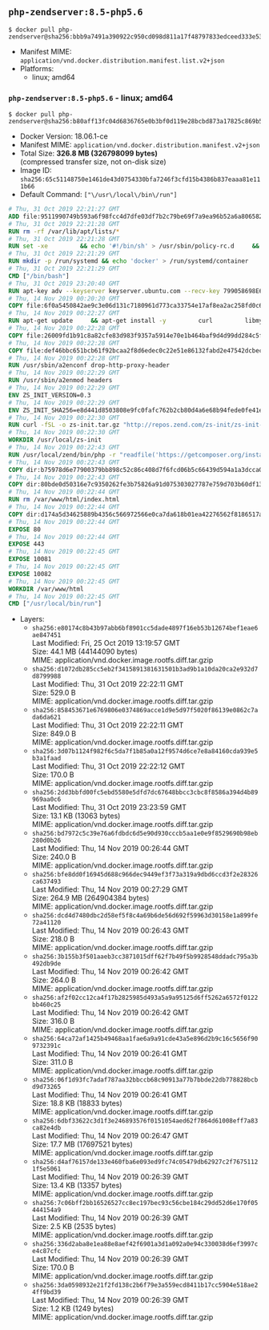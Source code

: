 ## `php-zendserver:8.5-php5.6`

```console
$ docker pull php-zendserver@sha256:bbb9a7491a390922c950cd098d811a17f48797833edceed333e53a00f26745b3
```

-	Manifest MIME: `application/vnd.docker.distribution.manifest.list.v2+json`
-	Platforms:
	-	linux; amd64

### `php-zendserver:8.5-php5.6` - linux; amd64

```console
$ docker pull php-zendserver@sha256:b80aff13fc04d6836765e0b3bf0d119e28bcbd873a17825c869b5ab258a1cd09
```

-	Docker Version: 18.06.1-ce
-	Manifest MIME: `application/vnd.docker.distribution.manifest.v2+json`
-	Total Size: **326.8 MB (326798099 bytes)**  
	(compressed transfer size, not on-disk size)
-	Image ID: `sha256:65c51148750e1461de43d0754330bfa7246f3cfd15b4386b837eaaa81e111b66`
-	Default Command: `["\/usr\/local\/bin\/run"]`

```dockerfile
# Thu, 31 Oct 2019 22:21:27 GMT
ADD file:9511990749b593a6f98fcc4d7dfe03df7b2c79be69f7a9ea96b52a6a8065829d in / 
# Thu, 31 Oct 2019 22:21:28 GMT
RUN rm -rf /var/lib/apt/lists/*
# Thu, 31 Oct 2019 22:21:28 GMT
RUN set -xe 		&& echo '#!/bin/sh' > /usr/sbin/policy-rc.d 	&& echo 'exit 101' >> /usr/sbin/policy-rc.d 	&& chmod +x /usr/sbin/policy-rc.d 		&& dpkg-divert --local --rename --add /sbin/initctl 	&& cp -a /usr/sbin/policy-rc.d /sbin/initctl 	&& sed -i 's/^exit.*/exit 0/' /sbin/initctl 		&& echo 'force-unsafe-io' > /etc/dpkg/dpkg.cfg.d/docker-apt-speedup 		&& echo 'DPkg::Post-Invoke { "rm -f /var/cache/apt/archives/*.deb /var/cache/apt/archives/partial/*.deb /var/cache/apt/*.bin || true"; };' > /etc/apt/apt.conf.d/docker-clean 	&& echo 'APT::Update::Post-Invoke { "rm -f /var/cache/apt/archives/*.deb /var/cache/apt/archives/partial/*.deb /var/cache/apt/*.bin || true"; };' >> /etc/apt/apt.conf.d/docker-clean 	&& echo 'Dir::Cache::pkgcache ""; Dir::Cache::srcpkgcache "";' >> /etc/apt/apt.conf.d/docker-clean 		&& echo 'Acquire::Languages "none";' > /etc/apt/apt.conf.d/docker-no-languages 		&& echo 'Acquire::GzipIndexes "true"; Acquire::CompressionTypes::Order:: "gz";' > /etc/apt/apt.conf.d/docker-gzip-indexes 		&& echo 'Apt::AutoRemove::SuggestsImportant "false";' > /etc/apt/apt.conf.d/docker-autoremove-suggests
# Thu, 31 Oct 2019 22:21:29 GMT
RUN mkdir -p /run/systemd && echo 'docker' > /run/systemd/container
# Thu, 31 Oct 2019 22:21:29 GMT
CMD ["/bin/bash"]
# Thu, 31 Oct 2019 23:20:40 GMT
RUN apt-key adv --keyserver keyserver.ubuntu.com --recv-key 799058698E65316A2E7A4FF42EAE1437F7D2C623
# Thu, 14 Nov 2019 00:20:20 GMT
COPY file:6f0a5450842ae9c3e06d131c7180961d773ca33754e17af8ea2ac258fd0c6054 in /etc/apt/sources.list.d/zend-server.list 
# Thu, 14 Nov 2019 00:22:27 GMT
RUN apt-get update     && apt-get install -y         curl         libmysqlclient20         unzip         git         zend-server-php-5.6=8.5.15+b8     && rm -rf /var/lib/apt/lists/*     && /usr/local/zend/bin/zendctl.sh stop
# Thu, 14 Nov 2019 00:22:28 GMT
COPY file:26009fd1b91c8a82cfe83d983f9357a5914e70e1b464baf9d4d99dd284c5f310 in /etc/zend.lic 
# Thu, 14 Nov 2019 00:22:28 GMT
COPY file:def46bbc651bcb61f92bcaa2f8d6edec0c22e51e86132fabd2e47542dcbec0bf in /etc/apache2/conf-available 
# Thu, 14 Nov 2019 00:22:28 GMT
RUN /usr/sbin/a2enconf drop-http-proxy-header
# Thu, 14 Nov 2019 00:22:29 GMT
RUN /usr/sbin/a2enmod headers
# Thu, 14 Nov 2019 00:22:29 GMT
ENV ZS_INIT_VERSION=0.3
# Thu, 14 Nov 2019 00:22:29 GMT
ENV ZS_INIT_SHA256=e8d441d8503808e9fc0fafc762b2cb80d4a6e68b94fede0fe41efdeac10800cb
# Thu, 14 Nov 2019 00:22:30 GMT
RUN curl -fSL -o zs-init.tar.gz "http://repos.zend.com/zs-init/zs-init-docker-${ZS_INIT_VERSION}.tar.gz"     && echo "${ZS_INIT_SHA256} *zs-init.tar.gz" | sha256sum -c -     && mkdir /usr/local/zs-init     && tar xzf zs-init.tar.gz --strip-components=1 -C /usr/local/zs-init     && rm zs-init.tar.gz
# Thu, 14 Nov 2019 00:22:30 GMT
WORKDIR /usr/local/zs-init
# Thu, 14 Nov 2019 00:22:43 GMT
RUN /usr/local/zend/bin/php -r "readfile('https://getcomposer.org/installer');" | /usr/local/zend/bin/php     && /usr/local/zend/bin/php composer.phar self-update && /usr/local/zend/bin/php composer.phar update
# Thu, 14 Nov 2019 00:22:43 GMT
COPY dir:b75978d6e77900379bb898c52c86c408d7f6fcd06b5c66439d594a1a3dcca0b4 in /usr/local/bin 
# Thu, 14 Nov 2019 00:22:43 GMT
COPY dir:80bde0d50316e7c9350262fe3b75826a91d075303027787e759d703b60df13d6 in /usr/local/zend/var/plugins/ 
# Thu, 14 Nov 2019 00:22:44 GMT
RUN rm /var/www/html/index.html
# Thu, 14 Nov 2019 00:22:44 GMT
COPY dir:d174a5d34625889b4356c566972566e0ca7da618b01ea42276562f8186517a67 in /var/www/html 
# Thu, 14 Nov 2019 00:22:44 GMT
EXPOSE 80
# Thu, 14 Nov 2019 00:22:44 GMT
EXPOSE 443
# Thu, 14 Nov 2019 00:22:45 GMT
EXPOSE 10081
# Thu, 14 Nov 2019 00:22:45 GMT
EXPOSE 10082
# Thu, 14 Nov 2019 00:22:45 GMT
WORKDIR /var/www/html
# Thu, 14 Nov 2019 00:22:45 GMT
CMD ["/usr/local/bin/run"]
```

-	Layers:
	-	`sha256:e80174c8b43b97abb6bf8901cc5dade4897f16eb53b12674bef1eae6ae847451`  
		Last Modified: Fri, 25 Oct 2019 13:19:57 GMT  
		Size: 44.1 MB (44144090 bytes)  
		MIME: application/vnd.docker.image.rootfs.diff.tar.gzip
	-	`sha256:d1072db285cc5eb2f3415891381631501b3ad9b1a10da20ca2e932d7d8799988`  
		Last Modified: Thu, 31 Oct 2019 22:22:11 GMT  
		Size: 529.0 B  
		MIME: application/vnd.docker.image.rootfs.diff.tar.gzip
	-	`sha256:858453671e6769806e0374869acce1d9e5d97f5020f86139e0862c7ada6da621`  
		Last Modified: Thu, 31 Oct 2019 22:22:11 GMT  
		Size: 849.0 B  
		MIME: application/vnd.docker.image.rootfs.diff.tar.gzip
	-	`sha256:3d07b1124f982f6c5da7f1b85a0a12f9574d6ce7e8a84160cda939e5b3a1faad`  
		Last Modified: Thu, 31 Oct 2019 22:22:12 GMT  
		Size: 170.0 B  
		MIME: application/vnd.docker.image.rootfs.diff.tar.gzip
	-	`sha256:2dd3bbfd00fc5ebd5580e5dfd7dc67648bbcc3cbc8f8586a394d4b89969aa0c6`  
		Last Modified: Thu, 31 Oct 2019 23:23:59 GMT  
		Size: 13.1 KB (13063 bytes)  
		MIME: application/vnd.docker.image.rootfs.diff.tar.gzip
	-	`sha256:bd7972c5c39e76a6fdbdc6d5e90d930cccb5aa1e0e9f8529690b98eb280d0b26`  
		Last Modified: Thu, 14 Nov 2019 00:26:44 GMT  
		Size: 240.0 B  
		MIME: application/vnd.docker.image.rootfs.diff.tar.gzip
	-	`sha256:bfe8dd0f16945d688c966dec9449ef3f73a319a9dbd6ccd3f2e28326ca637493`  
		Last Modified: Thu, 14 Nov 2019 00:27:29 GMT  
		Size: 264.9 MB (264904384 bytes)  
		MIME: application/vnd.docker.image.rootfs.diff.tar.gzip
	-	`sha256:dcd4d7480dbc2d58ef5f8c4a69b6de56d692f59963d30158e1a899fe72a41120`  
		Last Modified: Thu, 14 Nov 2019 00:26:43 GMT  
		Size: 218.0 B  
		MIME: application/vnd.docker.image.rootfs.diff.tar.gzip
	-	`sha256:3b155b3f501aaeb3cc3871015dff62f7b49f5b9928548ddadc795a3b492db9de`  
		Last Modified: Thu, 14 Nov 2019 00:26:42 GMT  
		Size: 264.0 B  
		MIME: application/vnd.docker.image.rootfs.diff.tar.gzip
	-	`sha256:af2f02cc12ca4f17b2825985d493a5a9a95125d6ff5262a6572f0122bb460c25`  
		Last Modified: Thu, 14 Nov 2019 00:26:42 GMT  
		Size: 316.0 B  
		MIME: application/vnd.docker.image.rootfs.diff.tar.gzip
	-	`sha256:64ca72af1425b49468aa1fae6a9a91cde43a5e896d2b9c16c5656f909732391c`  
		Last Modified: Thu, 14 Nov 2019 00:26:41 GMT  
		Size: 311.0 B  
		MIME: application/vnd.docker.image.rootfs.diff.tar.gzip
	-	`sha256:06f1d93fc7adaf787aa32bbccb68c90913a77b7bbde22db778828bcbd9d73265`  
		Last Modified: Thu, 14 Nov 2019 00:26:41 GMT  
		Size: 18.8 KB (18833 bytes)  
		MIME: application/vnd.docker.image.rootfs.diff.tar.gzip
	-	`sha256:6dbf33622c3d1f3e246893576f0151054aed62f7864d61008eff7a83ca82e4db`  
		Last Modified: Thu, 14 Nov 2019 00:26:47 GMT  
		Size: 17.7 MB (17697521 bytes)  
		MIME: application/vnd.docker.image.rootfs.diff.tar.gzip
	-	`sha256:d4af76157de133e460fba6e093ed9fc74c05479db62927c2f76751121f5e5061`  
		Last Modified: Thu, 14 Nov 2019 00:26:39 GMT  
		Size: 13.4 KB (13357 bytes)  
		MIME: application/vnd.docker.image.rootfs.diff.tar.gzip
	-	`sha256:7c06bff2bb16526527cc8ec197bec93c56cbe184c29dd52d6e170f05444154a9`  
		Last Modified: Thu, 14 Nov 2019 00:26:39 GMT  
		Size: 2.5 KB (2535 bytes)  
		MIME: application/vnd.docker.image.rootfs.diff.tar.gzip
	-	`sha256:336d2aba8e1ea88e8aef42f6901a3d1a092a0e94c330038d6ef3997ce4c87cfc`  
		Last Modified: Thu, 14 Nov 2019 00:26:39 GMT  
		Size: 170.0 B  
		MIME: application/vnd.docker.image.rootfs.diff.tar.gzip
	-	`sha256:3da0598932e21f2fd138c2b6f79e3a559ecd8411b17cc5904e518ae24ff9bd39`  
		Last Modified: Thu, 14 Nov 2019 00:26:39 GMT  
		Size: 1.2 KB (1249 bytes)  
		MIME: application/vnd.docker.image.rootfs.diff.tar.gzip
